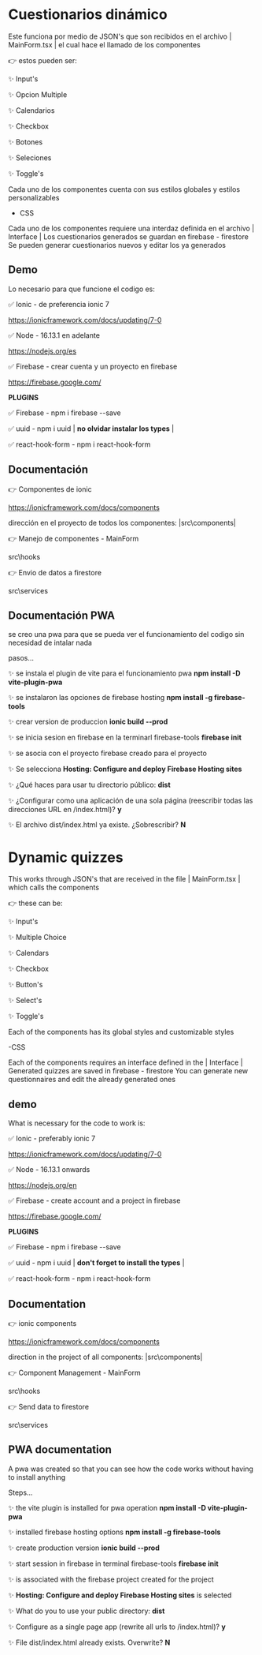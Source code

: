 # Cuestionarios dinámico

Este funciona por medio de JSON's que son recibidos
en el archivo | MainForm.tsx | el cual hace el llamado de los componentes

👉 estos pueden ser:

✨ Input's

✨ Opcion Multiple

✨ Calendarios

✨ Checkbox

✨ Botones

✨ Seleciones

✨ Toggle's

Cada uno de los componentes cuenta con sus estilos globales y estilos personalizables

- CSS

Cada uno de los componentes requiere una interdaz definida en el archivo | Interface |
Los cuestionarios generados se guardan en firebase - firestore
Se pueden generar cuestionarios nuevos y editar los ya generados

## Demo

Lo necesario para que funcione el codigo es:

✅ Ionic - de preferencia ionic 7

https://ionicframework.com/docs/updating/7-0

✅ Node - 16.13.1 en adelante

https://nodejs.org/es

✅ Firebase - crear cuenta y un proyecto en firebase

https://firebase.google.com/

**PLUGINS**

✅ Firebase - npm i firebase --save

✅ uuid - npm i uuid | **no olvidar instalar los types** |

✅ react-hook-form - npm i react-hook-form

## Documentación

👉 Componentes de ionic

https://ionicframework.com/docs/components

dirección en el proyecto de todos los componentes:
|src\components|

👉 Manejo de componentes - MainForm

src\hooks

👉 Envio de datos a firestore

src\services

## Documentación PWA

se creo una pwa para que se pueda ver el funcionamiento del codigo sin necesidad de intalar nada

pasos...

✨ se instala el plugin de vite para el funcionamiento pwa **npm install -D vite-plugin-pwa**

✨ se instalaron las opciones de firebase hosting **npm install -g firebase-tools**

✨ crear version de produccion **ionic build --prod**

✨ se inicia sesion en firebase en la terminarl firebase-tools **firebase init**

✨ se asocia con el proyecto firebase creado para el proyecto

✨ Se selecciona **Hosting: Configure and deploy Firebase Hosting sites**

✨ ¿Qué haces para usar tu directorio público: **dist**

✨ ¿Configurar como una aplicación de una sola página (reescribir todas las direcciones URL en /index.html)? **y**

✨ El archivo dist/index.html ya existe. ¿Sobrescribir? **N**

# Dynamic quizzes

This works through JSON's that are received
in the file | MainForm.tsx | which calls the components

👉 these can be:

✨ Input's

✨ Multiple Choice

✨ Calendars

✨ Checkbox

✨ Button's

✨ Select's

✨ Toggle's

Each of the components has its global styles and customizable styles

-CSS

Each of the components requires an interface defined in the | Interface |
Generated quizzes are saved in firebase - firestore
You can generate new questionnaires and edit the already generated ones

## demo

What is necessary for the code to work is:

✅ Ionic - preferably ionic 7

https://ionicframework.com/docs/updating/7-0

✅ Node - 16.13.1 onwards

https://nodejs.org/en

✅ Firebase - create account and a project in firebase

https://firebase.google.com/

**PLUGINS**

✅ Firebase - npm i firebase --save

✅ uuid - npm i uuid | **don't forget to install the types** |

✅ react-hook-form - npm i react-hook-form

## Documentation

👉 ionic components

https://ionicframework.com/docs/components

direction in the project of all components:
|src\components|

👉 Component Management - MainForm

src\hooks

👉 Send data to firestore

src\services

## PWA documentation

A pwa was created so that you can see how the code works without having to install anything

Steps...

✨ the vite plugin is installed for pwa operation **npm install -D vite-plugin-pwa**

✨ installed firebase hosting options **npm install -g firebase-tools**

✨ create production version **ionic build --prod**

✨ start session in firebase in terminal firebase-tools **firebase init**

✨ is associated with the firebase project created for the project

✨ **Hosting: Configure and deploy Firebase Hosting sites** is selected

✨ What do you to use your public directory: **dist**

✨ Configure as a single page app (rewrite all urls to /index.html)? **y**

✨ File dist/index.html already exists. Overwrite? **N**

